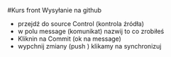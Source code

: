 #Kurs front
Wysyłanie na github
 - przejdź do source Control (kontrola źródła) 
 - w polu message (komunikat) nazwij to co zrobiłeś
 - Kliknin na Commit (ok na message) 
 - wypchnij zmiany (push ) klikamy na synchronizuj